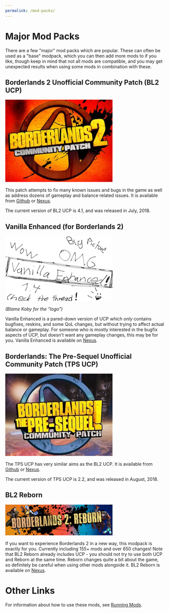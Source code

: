 ```yaml
---
permalink: /mod-packs/
---
```


# Major Mod Packs

There are a few "major" mod packs which are popular.  These can often be
used as a "base" modpack, which you can then add more mods to if you like,
though keep in mind that not all mods are compatible, and you may get
unexpected results when using some mods in combination with these.

## Borderlands 2 Unofficial Community Patch (BL2 UCP)

[![BL2 UCP Logo](/img/bl2_ucp.jpg)](https://github.com/BLCM/BLCMods/tree/master/Borderlands%202%20mods/Community%20Patch%20Team)

This patch attempts to fix many known issues and bugs in the game as well as
address dozens of gameplay and balance related issues.  It is available from
[Github](https://github.com/BLCM/BLCMods/tree/master/Borderlands%202%20mods/Community%20Patch%20Team)
or [Nexus](https://www.nexusmods.com/borderlands2/mods/50).

The current version of BL2 UCP is 4.1, and was released in July, 2018.

## Vanilla Enhanced (for Borderlands 2)

[![Vanilla Enhanced "Logo"](/img/vanillaenhanced.jpg)](https://www.nexusmods.com/borderlands2/mods/88)

*(Blame Koby for the "logo")*

Vanilla Enhanced is a pared-down version of UCP which *only* contains bugfixes,
reskins, and some QoL changes, but without trying to affect actual balance or
gameplay.  For someone who is mostly interested in the bugfix aspects of UCP,
but doesn't want any gameplay changes, this may be for you.  Vanilla Enhanced
is available on [Nexus](https://www.nexusmods.com/borderlands2/mods/88).

## Borderlands: The Pre-Sequel Unofficial Community Patch (TPS UCP)

[![TPS UCP Logo](/img/tps_ucp.jpg)](https://github.com/BLCM/BLCMods/tree/master/Pre%20Sequel%20Mods/Community%20Patch)

The TPS UCP has very similar aims as the BL2 UCP.  It is available from
[Github](https://github.com/BLCM/BLCMods/tree/master/Pre%20Sequel%20Mods/Community%20Patch)
or [Nexus](https://www.nexusmods.com/borderlandspresequel/mods/8).

The current version of TPS UCP is 2.2, and was released in August, 2018.

## BL2 Reborn

[![BL2 Reborn Logo](/img/reborn.jpg)](https://www.nexusmods.com/borderlands2/mods/115)

If you want to experience Borderlands 2 in a new way, this modpack is exactly
for you. Currently including 155+ mods and over 650 changes!  Note that BL2 Reborn
already includes UCP - you should not try to use both UCP and Reborn at the same
time.  Reborn changes quite a bit about the game, so definitely be careful when
using other mods alongside it.  BL2 Reborn is available on
[Nexus](https://www.nexusmods.com/borderlands2/mods/115).

# Other Links

For information about how to use these mods, see [Running Mods](/running-mods/).
